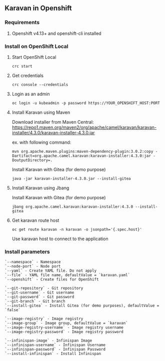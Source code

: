 ## Karavan in Openshift

### Requirements
1. Openshift v4.13+ and openshift-cli installed

### Install on OpenShift Local
1. Start OpenShift Local
    ```
    crc start
    ```
2. Get credentials
    ```
    crc console --credentials
    ```
3. Login as an admin
    ```
    oc login -u kubeadmin -p password https://YOUR_OPENSHIFT_HOST:PORT
    ```
4. Install Karavan using Maven

    Download installer from Maven Central: https://repo1.maven.org/maven2/org/apache/camel/karavan/karavan-installer/4.3.0/karavan-installer-4.3.0.jar 
    
    ex. with following command:
    ```
    mvn org.apache.maven.plugins:maven-dependency-plugin:3.0.2:copy -Dartifact=org.apache.camel.karavan:karavan-installer:4.3.0:jar -DoutputDirectory=.
    ```

    Install Karavan with Gitea (for demo purpose)
    ```
    java -jar karavan-installer-4.3.0.jar --install-gitea
    
    ```

5. Install Karavan using Jbang

    Install Karavan with Gitea (for demo purpose)
    ```
    jbang org.apache.camel.karavan:karavan-installer:4.3.0 --install-gitea
    ```

6. Get karavan route host
    ```
    oc get route karavan -n karavan -o jsonpath='{.spec.host}'
    ```
   Use karavan host to connect to the application


### Install parameters

    `--namespace` - Namespace
    `--node-port` - Node port
    `--yaml` - Create YAML file. Do not apply
    `--file` - YAML file name, defaultValue = `karavan.yaml`
    `--openshift` - Create files for OpenShift

    `--git-repository` - Git repository
    `--git-username` - Git username
    `--git-password` - Git password
    `--git-branch` - Git branch
    `--install-gitea` - Install Gitea (for demo purposes), defaultValue = `false`
            
    `--image-registry` - Image registry
    `--image-group` - Image group, defaultValue = `karavan`
    `--image-registry-username` - Image registry username
    `--image-registry-password` - Image registry password

    `--infinispan-image` - Infinispan Image
    `--infinispan-username` - Infinispan Username
    `--infinispan-password` - Infinispan Password
    `--install-infinispan` - Install Infinispan